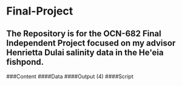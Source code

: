 # Final-Project #

## The Repository is for the OCN-682 Final Independent Project focused on my advisor Henrietta Dulai salinity data in the He'eia fishpond. ##

###Content
####Data 
####Output (4)
####Script